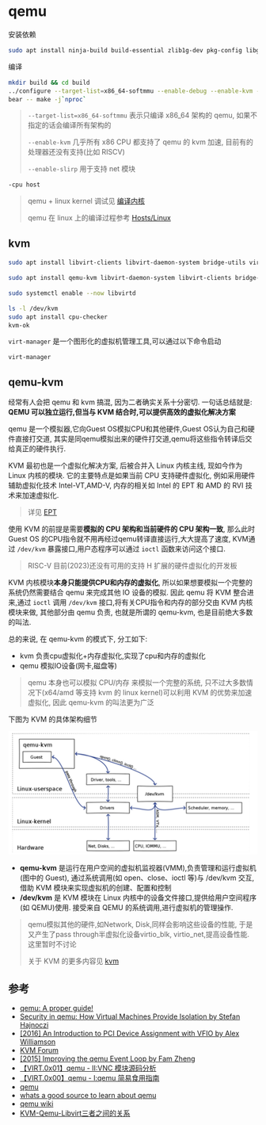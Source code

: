 
# qemu

安装依赖

```bash
sudo apt install ninja-build build-essential zlib1g-dev pkg-config libglib2.0-dev binutils-dev libpixman-1-dev libfdt-dev
```

编译

```bash
mkdir build && cd build
../configure --target-list=x86_64-softmmu --enable-debug --enable-kvm --enable-slirp
bear -- make -j`nproc`
```

> `--target-list=x86_64-softmmu` 表示只编译 x86_64 架构的 qemu, 如果不指定的话会编译所有架构的
>
> `--enable-kvm` 几乎所有 x86 CPU 都支持了 qemu 的 kvm 加速, 目前有的处理器还没有支持(比如 RISCV)
> 
> `--enable-slirp` 用于支持 net 模块

```bash
-cpu host
```

> qemu + linux kernel 调试见 [编译内核](https://luzhixing12345.github.io/klinux/articles/%E5%BF%AB%E9%80%9F%E5%BC%80%E5%A7%8B/%E7%BC%96%E8%AF%91%E5%86%85%E6%A0%B8/)
>
> qemu 在 linux 上的编译过程参考 [Hosts/Linux](https://wiki.qemu.org/Hosts/Linux)

## kvm

```bash
sudo apt install libvirt-clients libvirt-daemon-system bridge-utils virtinst libvirt-daemon virt-manager
```

```bash
sudo apt install qemu-kvm libvirt-daemon-system libvirt-clients bridge-utils virt-manager
```

```bash
sudo systemctl enable --now libvirtd
```

```bash
ls -l /dev/kvm
sudo apt install cpu-checker
kvm-ok
```

`virt-manager` 是一个图形化的虚拟机管理工具,可以通过以下命令启动

```bash
virt-manager
```

## qemu-kvm

经常有人会把 qemu 和 kvm 搞混, 因为二者确实关系十分密切. 一句话总结就是: **QEMU 可以独立运行,但当与 KVM 结合时,可以提供高效的虚拟化解决方案**

qemu 是一个模拟器,它向Guest OS模拟CPU和其他硬件,Guest OS认为自己和硬件直接打交道, 其实是同qemu模拟出来的硬件打交道,qemu将这些指令转译后交给真正的硬件执行.

KVM 最初也是一个虚拟化解决方案, 后被合并入 Linux 内核主线, 现如今作为 Linux 内核的模块. 它的主要特点是如果当前 CPU 支持硬件虚拟化, 例如采用硬件辅助虚拟化技术 Intel-VT,AMD-V, 内存的相关如 Intel 的 EPT 和 AMD 的 RVI 技术来加速虚拟化.

> 详见 [EPT](./EPT.md)

使用 KVM 的前提是需要**模拟的 CPU 架构和当前硬件的 CPU 架构一致**, 那么此时 Guest OS 的CPU指令就不用再经过qemu转译直接运行,大大提高了速度, KVM通过 `/dev/kvm` 暴露接口,用户态程序可以通过 `ioctl` 函数来访问这个接口.

> RISC-V 目前(2023)还没有可用的支持 H 扩展的硬件虚拟化的开发板

KVM 内核模块**本身只能提供CPU和内存的虚拟化**, 所以如果想要模拟一个完整的系统仍然需要结合 qemu 来完成其他 IO 设备的模拟. 因此 qemu 将 KVM 整合进来,通过 `ioctl` 调用 `/dev/kvm` 接口,将有关CPU指令和内存的部分交由 KVM 内核模块来做, 其他部分由 qemu 负责, 也就是所谓的 qemu-kvm, 也是目前绝大多数的叫法.

总的来说, 在 qemu-kvm 的模式下, 分工如下:

- kvm 负责cpu虚拟化+内存虚拟化,实现了cpu和内存的虚拟化
- qemu 模拟IO设备(网卡,磁盘等)

> qemu 本身也可以模拟 CPU/内存 来模拟一个完整的系统, 只不过大多数情况下(x64/amd 等支持 kvm 的 linux kernel)可以利用 KVM 的优势来加速虚拟化, 因此 qemu-kvm 的叫法更为广泛

下图为 KVM 的具体架构细节

![20240719233947](https://raw.githubusercontent.com/learner-lu/picbed/master/20240719233947.png)

- **qemu-kvm** 是运行在用户空间的虚拟机监视器(VMM),负责管理和运行虚拟机(图中的 Guest), 通过系统调用(如 open、close、ioctl 等)与 /dev/kvm 交互,借助 KVM 模块来实现虚拟机的创建、配置和控制
- **/dev/kvm** 是 KVM 模块在 Linux 内核中的设备文件接口,提供给用户空间程序(如 QEMU)使用. 接受来自 QEMU 的系统调用,进行虚拟机的管理操作.

> qemu模拟其他的硬件,如Network, Disk,同样会影响这些设备的性能, 于是又产生了pass through半虚拟化设备virtio_blk, virtio_net,提高设备性能. 这里暂时不讨论
>
> 关于 KVM 的更多内容见 [kvm](../kvm/intro.md)

## 参考

- [qemu: A proper guide!](https://www.youtube.com/watch?v=AAfFewePE7c)
- [Security in qemu: How Virtual Machines Provide Isolation by Stefan Hajnoczi](https://www.youtube.com/watch?v=YAdRf_hwxU8)
- [[2016] An Introduction to PCI Device Assignment with VFIO by Alex Williamson](https://www.youtube.com/watch?v=WFkdTFTOTpA)
- [KVM Forum](https://www.youtube.com/channel/UCRCSQmAOh7yzgheq-emy1xA)
- [[2015] Improving the qemu Event Loop by Fam Zheng](https://www.youtube.com/watch?v=sX5vAPUDJVU)
- [【VIRT.0x01】qemu - II:VNC 模块源码分析](https://arttnba3.cn/2022/07/22/VIRTUALIZATION-0X01-qemu-PART-II/)
- [【VIRT.0x00】qemu - I:qemu 简易食用指南](https://arttnba3.cn/2022/07/15/VIRTUALIZATION-0X00-qemu-PART-I/)
- [qemu](https://juniorprincewang.github.io/2018/11/15/qemu/)
- [whats a good source to learn about qemu](https://stackoverflow.com/questions/155109/whats-a-good-source-to-learn-about-qemu)
- [qemu wiki](https://wiki.qemu.org/Documentation)
- [KVM-Qemu-Libvirt三者之间的关系](https://zhuanlan.zhihu.com/p/521167414)